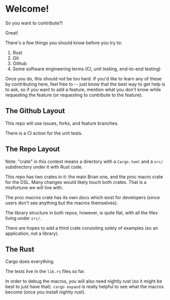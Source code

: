 # Welcome!

So you want to contribute?!

Great!

There's a few things you should know before you try to:

1. Rust
1. Git
1. Github
1. Some software engineering terms (CI, unit testing, end-to-end testing)

Once you do, this should not be too hard. If you'd like to learn any of these by contributing here, feel free
to -- just know that the best way to get help is to ask, so if you want to add a feature, mention what you
don't know while requesting the feature (or requesting to contribute to the feature).

## The Github Layout

This repo will use issues, forks, and feature branches.

There is a CI action for the unit tests.

## The Repo Layout

Note: "crate" in this context means a directory with a `Cargo.toml` and a `src/` subdirectory under it with
Rust code.

This repo has two crates in it: the main Brian one, and the proc macro crate for the DSL. Many changes would
likely touch both crates. That is a misfortune we will live with.

The proc macros crate has its own docs which exist for developers (since users don't see anything but the
macros themselves).

The library structure in both repos, however, is quite flat, with all the files living under `src/`.

There are hopes to add a third crate consisting solely of examples (so an application, not a library).

## The Rust

Cargo does everything.

The tests live in the `lib.rs` files so far.

In order to debug the macros, you will also need nightly rust (so it might be best to just have that).
`cargo expand` is really helpful to see what the macros become (once you install nightly rust).
